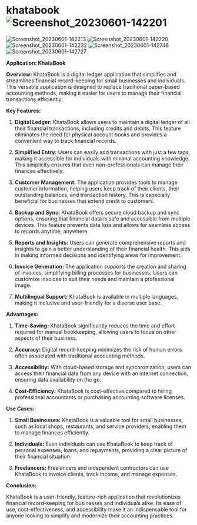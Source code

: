 # khatabook![Screenshot_20230601-142201](https://github.com/sujal231/khatabook/assets/115794420/a5b8c623-22ca-4253-829c-fc62deb6629e)
![Screenshot_20230601-142213](https://github.com/sujal231/khatabook/assets/115794420/ba9c21bb-6499-4931-b07b-34f1ae653228)
![Screenshot_20230601-142220](https://github.com/sujal231/khatabook/assets/115794420/e5c4f892-51b3-43b0-80fb-e5e0a6ff9102)
![Screenshot_20230601-142232](https://github.com/sujal231/khatabook/assets/115794420/aecd7e2a-bc73-4303-8593-b9a67309a1d1)
![Screenshot_20230601-142748](https://github.com/sujal231/khatabook/assets/115794420/d8fa2d41-c330-4c32-9f19-fcea1d2060bf)
![Screenshot_20230601-142727](https://github.com/sujal231/khatabook/assets/115794420/5283d698-a516-430f-b036-c601a784a605)

**Application: KhataBook**

**Overview:**
KhataBook is a digital ledger application that simplifies and streamlines financial record-keeping for small businesses and individuals. This versatile application is designed to replace traditional paper-based accounting methods, making it easier for users to manage their financial transactions efficiently.

**Key Features:**

1. **Digital Ledger:** KhataBook allows users to maintain a digital ledger of all their financial transactions, including credits and debits. This feature eliminates the need for physical account books and provides a convenient way to track financial records.

2. **Simplified Entry:** Users can easily add transactions with just a few taps, making it accessible for individuals with minimal accounting knowledge. This simplicity ensures that even non-professionals can manage their finances effectively.

3. **Customer Management:** The application provides tools to manage customer information, helping users keep track of their clients, their outstanding balances, and transaction history. This is especially beneficial for businesses that extend credit to customers.

4. **Backup and Sync:** KhataBook offers secure cloud backup and sync options, ensuring that financial data is safe and accessible from multiple devices. This feature prevents data loss and allows for seamless access to records anytime, anywhere.

5. **Reports and Insights:** Users can generate comprehensive reports and insights to gain a better understanding of their financial health. This aids in making informed decisions and identifying areas for improvement.

6. **Invoice Generation:** The application supports the creation and sharing of invoices, simplifying billing processes for businesses. Users can customize invoices to suit their needs and maintain a professional image.

7. **Multilingual Support:** KhataBook is available in multiple languages, making it inclusive and user-friendly for a diverse user base.

**Advantages:**

1. **Time-Saving:** KhataBook significantly reduces the time and effort required for manual bookkeeping, allowing users to focus on other aspects of their business.

2. **Accuracy:** Digital record-keeping minimizes the risk of human errors often associated with traditional accounting methods.

3. **Accessibility:** With cloud-based storage and synchronization, users can access their financial data from any device with an internet connection, ensuring data availability on the go.

4. **Cost-Efficiency:** KhataBook is cost-effective compared to hiring professional accountants or purchasing accounting software licenses.

**Use Cases:**

1. **Small Businesses:** KhataBook is a valuable tool for small businesses, such as local shops, restaurants, and service providers, enabling them to manage finances efficiently.

2. **Individuals:** Even individuals can use KhataBook to keep track of personal expenses, loans, and repayments, providing a clear picture of their financial situation.

3. **Freelancers:** Freelancers and independent contractors can use KhataBook to invoice clients, track income, and manage expenses.

**Conclusion:**

KhataBook is a user-friendly, feature-rich application that revolutionizes financial record-keeping for businesses and individuals alike. Its ease of use, cost-effectiveness, and accessibility make it an indispensable tool for anyone looking to simplify and modernize their accounting practices.
